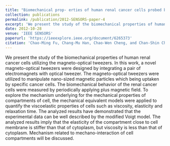 ```yaml
---
title: "Biomechanical prop- erties of human renal cancer cells probed by magneto-optical tweezers"
collection: publications
permalink: /publication/2012-SENSORS-paper-4
excerpt: 'We present the study of the biomechanical properties of human renal cancer cells utilizing the magneto-optical tweezers. In this work, a novel magneto-optical tweezers were designed by integrating a pair of electromagnets with optical tweezer. The magneto-optical tweezers were utilized to manipulate nano-sized magnetic particles which being uptaken by specific cancer cells. The biomechanical behavior of the renal cancer cells were measured by periodically applying plus magnetic field. To explore the mechanism underlying for the mechanical properties of compartments of cell, the mechanical equivalent models were applied to quantify the viscoelastic properties of cells such as viscosity, elasticity and relaxation time. The analyzed results have demonstrated that the experimental data can be well described by the modified Voigt model. The analyzed results imply that the elasticity of the compartment close to cell membrane is stiffer than that of cytoplasm, but viscosity is less than that of cytoplasm. Mechanism related to mechano-interaction of cell compartments will be discussed.'
date: 2012-10-28
venue: 'IEEE SENSORS'
paperurl: 'https://ieeexplore.ieee.org/document/6265373'
citation: 'Chao-Ming Fu, Chang-Mu Han, Chao-Wen Cheng, and Chan-Shin Chou. (2012). &quot;Biomechanical prop- erties of human renal cancer cells probed by magneto-optical tweezers &quot; <i>IEEE Transactions on Biomedical Engineering</i>.'
---
```

We present the study of the biomechanical properties of human renal cancer cells utilizing the magneto-optical tweezers. In this work, a novel magneto-optical tweezers were designed by integrating a pair of electromagnets with optical tweezer. The magneto-optical tweezers were utilized to manipulate nano-sized magnetic particles which being uptaken by specific cancer cells. The biomechanical behavior of the renal cancer cells were measured by periodically applying plus magnetic field. To explore the mechanism underlying for the mechanical properties of compartments of cell, the mechanical equivalent models were applied to quantify the viscoelastic properties of cells such as viscosity, elasticity and relaxation time. The analyzed results have demonstrated that the experimental data can be well described by the modified Voigt model. The analyzed results imply that the elasticity of the compartment close to cell membrane is stiffer than that of cytoplasm, but viscosity is less than that of cytoplasm. Mechanism related to mechano-interaction of cell compartments will be discussed.
